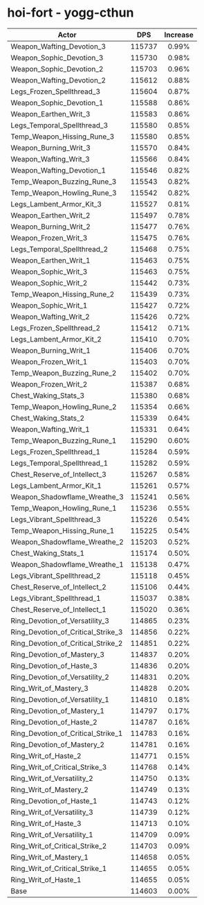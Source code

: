 # hoi-fort - yogg-cthun
| Actor | DPS | Increase |
|---|:---:|:---:|
|Weapon_Wafting_Devotion_3|115737|0.99%|
|Weapon_Sophic_Devotion_3|115730|0.98%|
|Weapon_Sophic_Devotion_2|115703|0.96%|
|Weapon_Wafting_Devotion_2|115612|0.88%|
|Legs_Frozen_Spellthread_3|115604|0.87%|
|Weapon_Sophic_Devotion_1|115588|0.86%|
|Weapon_Earthen_Writ_3|115583|0.86%|
|Legs_Temporal_Spellthread_3|115580|0.85%|
|Temp_Weapon_Hissing_Rune_3|115580|0.85%|
|Weapon_Burning_Writ_3|115570|0.84%|
|Weapon_Wafting_Writ_3|115566|0.84%|
|Weapon_Wafting_Devotion_1|115546|0.82%|
|Temp_Weapon_Buzzing_Rune_3|115543|0.82%|
|Temp_Weapon_Howling_Rune_3|115542|0.82%|
|Legs_Lambent_Armor_Kit_3|115527|0.81%|
|Weapon_Earthen_Writ_2|115497|0.78%|
|Weapon_Burning_Writ_2|115477|0.76%|
|Weapon_Frozen_Writ_3|115475|0.76%|
|Legs_Temporal_Spellthread_2|115468|0.75%|
|Weapon_Earthen_Writ_1|115463|0.75%|
|Weapon_Sophic_Writ_3|115463|0.75%|
|Weapon_Sophic_Writ_2|115442|0.73%|
|Temp_Weapon_Hissing_Rune_2|115439|0.73%|
|Weapon_Sophic_Writ_1|115427|0.72%|
|Weapon_Wafting_Writ_2|115426|0.72%|
|Legs_Frozen_Spellthread_2|115412|0.71%|
|Legs_Lambent_Armor_Kit_2|115410|0.70%|
|Weapon_Burning_Writ_1|115406|0.70%|
|Weapon_Frozen_Writ_1|115403|0.70%|
|Temp_Weapon_Buzzing_Rune_2|115402|0.70%|
|Weapon_Frozen_Writ_2|115387|0.68%|
|Chest_Waking_Stats_3|115380|0.68%|
|Temp_Weapon_Howling_Rune_2|115354|0.66%|
|Chest_Waking_Stats_2|115339|0.64%|
|Weapon_Wafting_Writ_1|115331|0.64%|
|Temp_Weapon_Buzzing_Rune_1|115290|0.60%|
|Legs_Frozen_Spellthread_1|115284|0.59%|
|Legs_Temporal_Spellthread_1|115282|0.59%|
|Chest_Reserve_of_Intellect_3|115267|0.58%|
|Legs_Lambent_Armor_Kit_1|115261|0.57%|
|Weapon_Shadowflame_Wreathe_3|115241|0.56%|
|Temp_Weapon_Howling_Rune_1|115236|0.55%|
|Legs_Vibrant_Spellthread_3|115226|0.54%|
|Temp_Weapon_Hissing_Rune_1|115225|0.54%|
|Weapon_Shadowflame_Wreathe_2|115203|0.52%|
|Chest_Waking_Stats_1|115174|0.50%|
|Weapon_Shadowflame_Wreathe_1|115138|0.47%|
|Legs_Vibrant_Spellthread_2|115118|0.45%|
|Chest_Reserve_of_Intellect_2|115106|0.44%|
|Legs_Vibrant_Spellthread_1|115037|0.38%|
|Chest_Reserve_of_Intellect_1|115020|0.36%|
|Ring_Devotion_of_Versatility_3|114865|0.23%|
|Ring_Devotion_of_Critical_Strike_3|114856|0.22%|
|Ring_Devotion_of_Critical_Strike_2|114851|0.22%|
|Ring_Devotion_of_Mastery_3|114837|0.20%|
|Ring_Devotion_of_Haste_3|114836|0.20%|
|Ring_Devotion_of_Versatility_2|114831|0.20%|
|Ring_Writ_of_Mastery_3|114828|0.20%|
|Ring_Devotion_of_Versatility_1|114810|0.18%|
|Ring_Devotion_of_Mastery_1|114797|0.17%|
|Ring_Devotion_of_Haste_2|114787|0.16%|
|Ring_Devotion_of_Critical_Strike_1|114783|0.16%|
|Ring_Devotion_of_Mastery_2|114781|0.16%|
|Ring_Writ_of_Haste_2|114771|0.15%|
|Ring_Writ_of_Critical_Strike_3|114768|0.14%|
|Ring_Writ_of_Versatility_2|114750|0.13%|
|Ring_Writ_of_Mastery_2|114749|0.13%|
|Ring_Devotion_of_Haste_1|114743|0.12%|
|Ring_Writ_of_Versatility_3|114739|0.12%|
|Ring_Writ_of_Haste_3|114713|0.10%|
|Ring_Writ_of_Versatility_1|114709|0.09%|
|Ring_Writ_of_Critical_Strike_2|114703|0.09%|
|Ring_Writ_of_Mastery_1|114658|0.05%|
|Ring_Writ_of_Critical_Strike_1|114655|0.05%|
|Ring_Writ_of_Haste_1|114655|0.05%|
|Base|114603|0.00%|
